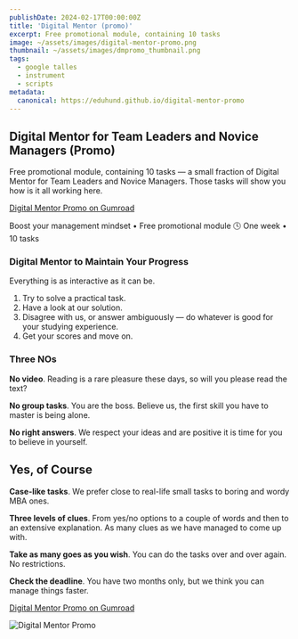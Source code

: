 ```yaml
---
publishDate: 2024-02-17T00:00:00Z
title: 'Digital Mentor (promo)'
excerpt: Free promotional module, containing 10 tasks
image: ~/assets/images/digital-mentor-promo.png
thumbnail: ~/assets/images/dmpromo_thumbnail.png
tags:
  - google talles
  - instrument
  - scripts
metadata:
  canonical: https://eduhund.github.io/digital-mentor-promo
---
```


## Digital Mentor for Team Leaders and Novice Managers (Promo)
Free promotional module, containing 10 tasks — a small fraction of Digital Mentor for Team Leaders and Novice Managers. Those tasks will show you how is it all working here.

[Digital Mentor Promo on Gumroad](https://eduhund.gumroad.com/l/promobosses)

Boost your management mindset • Free promotional module 🕓 One week • 10 tasks

### Digital Mentor to Maintain Your Progress
Everything is as interactive as it can be.

1. Try to solve a practical task.
2. Have a look at our solution.
3. Disagree with us, or answer ambiguously — do whatever is good for your studying experience.
4. Get your scores and move on.

### Three NOs
**No video**. Reading is a rare pleasure these days, so will you please read the text?

**No group tasks**. You are the boss. Believe us, the first skill you have to master is being alone.

**No right answers**. We respect your ideas and are positive it is time for you to believe in yourself.

## Yes, of Course
**Case-like tasks**. We prefer close to real-life small tasks to boring and wordy MBA ones.

**Three levels of clues**. From yes/no options to a couple of words and then to an extensive explanation. As many clues as we have managed to come up with.

**Take as many goes as you wish**. You can do the tasks over and over again. No restrictions.

**Check the deadline**. You have two months only, but we think you can manage things faster.

[Digital Mentor Promo on Gumroad](https://eduhund.gumroad.com/l/promobosses)

![Digital Mentor Promo](~/assets/images/digital-mentor-6.png)
